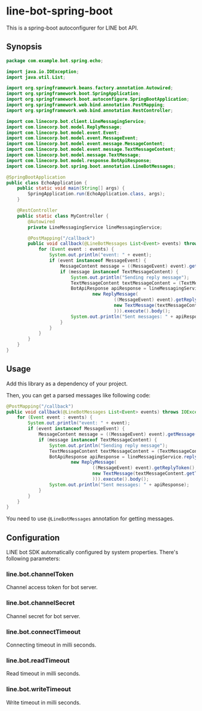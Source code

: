 # line-bot-spring-boot

This is a spring-boot autoconfigurer for LINE bot API.

## Synopsis

```java
package com.example.bot.spring.echo;

import java.io.IOException;
import java.util.List;

import org.springframework.beans.factory.annotation.Autowired;
import org.springframework.boot.SpringApplication;
import org.springframework.boot.autoconfigure.SpringBootApplication;
import org.springframework.web.bind.annotation.PostMapping;
import org.springframework.web.bind.annotation.RestController;

import com.linecorp.bot.client.LineMessagingService;
import com.linecorp.bot.model.ReplyMessage;
import com.linecorp.bot.model.event.Event;
import com.linecorp.bot.model.event.MessageEvent;
import com.linecorp.bot.model.event.message.MessageContent;
import com.linecorp.bot.model.event.message.TextMessageContent;
import com.linecorp.bot.model.message.TextMessage;
import com.linecorp.bot.model.response.BotApiResponse;
import com.linecorp.bot.spring.boot.annotation.LineBotMessages;

@SpringBootApplication
public class EchoApplication {
    public static void main(String[] args) {
        SpringApplication.run(EchoApplication.class, args);
    }

    @RestController
    public static class MyController {
        @Autowired
        private LineMessagingService lineMessagingService;

        @PostMapping("/callback")
        public void callback(@LineBotMessages List<Event> events) throws IOException {
            for (Event event : events) {
                System.out.println("event: " + event);
                if (event instanceof MessageEvent) {
                    MessageContent message = ((MessageEvent) event).getMessage();
                    if (message instanceof TextMessageContent) {
                        System.out.println("Sending reply message");
                        TextMessageContent textMessageContent = (TextMessageContent) message;
                        BotApiResponse apiResponse = lineMessagingService.replyMessage(
                                new ReplyMessage(
                                        ((MessageEvent) event).getReplyToken(),
                                        new TextMessage(textMessageContent.getText()
                                        ))).execute().body();
                        System.out.println("Sent messages: " + apiResponse);
                    }
                }
            }
        }
    }
}
```

## Usage

Add this library as a dependency of your project.

Then, you can get a parsed messages like following code:

```java
@PostMapping("/callback")
public void callback(@LineBotMessages List<Event> events) throws IOException {
    for (Event event : events) {
        System.out.println("event: " + event);
        if (event instanceof MessageEvent) {
            MessageContent message = ((MessageEvent) event).getMessage();
            if (message instanceof TextMessageContent) {
                System.out.println("Sending reply message");
                TextMessageContent textMessageContent = (TextMessageContent) message;
                BotApiResponse apiResponse = lineMessagingService.replyMessage(
                        new ReplyMessage(
                                ((MessageEvent) event).getReplyToken(),
                                new TextMessage(textMessageContent.getText()
                                ))).execute().body();
                System.out.println("Sent messages: " + apiResponse);
            }
        }
    }
}
```

You need to use `@LineBotMessages` annotation for getting messages.

## Configuration

LINE bot SDK automatically configured by system properties. There's following parameters:

### line.bot.channelToken

Channel access token for bot server.

### line.bot.channelSecret

Channel secret for bot server.

### line.bot.connectTimeout

Connecting timeout in milli seconds.

### line.bot.readTimeout

Read timeout in milli seconds.

### line.bot.writeTimeout

Write timeout in milli seconds.
